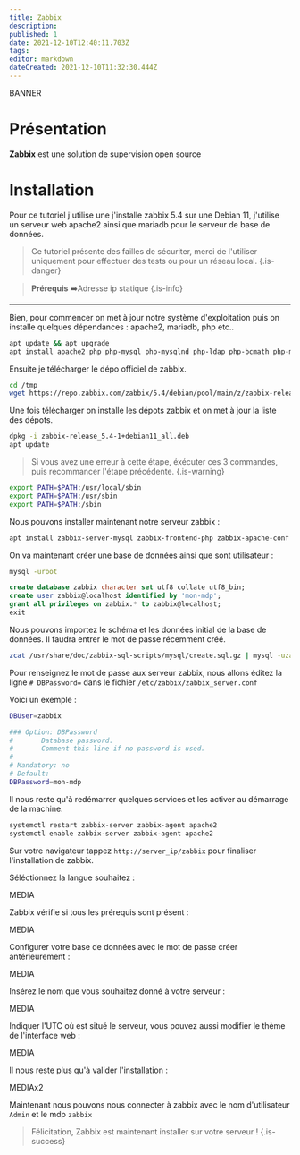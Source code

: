 ```yaml
---
title: Zabbix
description: 
published: 1
date: 2021-12-10T12:40:11.703Z
tags: 
editor: markdown
dateCreated: 2021-12-10T11:32:30.444Z
---
```


BANNER

# Présentation
**Zabbix** est une solution de supervision open source
 
# Installation
Pour ce tutoriel j'utilise une j'installe zabbix 5.4 sur une Debian 11, j'utilise un serveur web apache2 ainsi que mariadb pour le serveur de base de données.
> Ce tutoriel présente des failles de sécuriter, merci de l'utiliser uniquement pour effectuer des tests ou pour un réseau local.
{.is-danger}

> __Prérequis__
:arrow_right:Adresse ip statique
{.is-info}

---

Bien, pour commencer on met à jour notre système d'exploitation puis on installe quelques dépendances : apache2, mariadb, php etc..

```bash
apt update && apt upgrade
apt install apache2 php php-mysql php-mysqlnd php-ldap php-bcmath php-mbstring php-gd php-pdo php-xml libapache2-mod-php mariadb-server mariadb-client
```

Ensuite je télécharger le dépo officiel de zabbix.

```bash
cd /tmp
wget https://repo.zabbix.com/zabbix/5.4/debian/pool/main/z/zabbix-release/zabbix-release_5.4-1+debian11_all.deb
```

Une fois télécharger on installe les dépots zabbix et on met à jour la liste des dépots.

```bash
dpkg -i zabbix-release_5.4-1+debian11_all.deb
apt update
```

> Si vous avez une erreur à cette étape, éxécuter ces 3 commandes, puis recommancer l'étape précédente.
{.is-warning}

```bash
export PATH=$PATH:/usr/local/sbin
export PATH=$PATH:/usr/sbin
export PATH=$PATH:/sbin
```

Nous pouvons installer maintenant notre serveur zabbix :

```bash
apt install zabbix-server-mysql zabbix-frontend-php zabbix-apache-conf zabbix-sql-scripts zabbix-agent
```

On va maintenant créer une base de données ainsi que sont utilisateur : 

```bash
mysql -uroot
```

```SQL
create database zabbix character set utf8 collate utf8_bin;
create user zabbix@localhost identified by 'mon-mdp';
grant all privileges on zabbix.* to zabbix@localhost;
exit
```

Nous pouvons importez le schéma et les données initial de la base de données. Il faudra entrer le  mot de passe récemment créé.

```bash
zcat /usr/share/doc/zabbix-sql-scripts/mysql/create.sql.gz | mysql -uzabbix -p zabbix
```

Pour renseignez le mot de passe aux serveur zabbix, nous allons éditez la ligne `# DBPassword=` dans le fichier `/etc/zabbix/zabbix_server.conf`

Voici un exemple : 

```bash
DBUser=zabbix

### Option: DBPassword
#       Database password.
#       Comment this line if no password is used.
#
# Mandatory: no
# Default:
DBPassword=mon-mdp
```

Il nous reste qu'à redémarrer quelques services et les activer au démarrage de la machine.

```bash
systemctl restart zabbix-server zabbix-agent apache2
systemctl enable zabbix-server zabbix-agent apache2
```

Sur votre navigateur tappez `http://server_ip/zabbix` pour finaliser l'installation de zabbix.

Séléctionnez la langue souhaitez :

MEDIA

Zabbix vérifie si tous les prérequis sont présent : 

MEDIA

Configurer votre base de données avec le mot de passe créer antérieurement :

MEDIA

Insérez le nom que vous souhaitez donné à votre serveur : 

MEDIA

Indiquer l'UTC où est situé le serveur, vous pouvez aussi modifier le thème de l'interface web :

MEDIA

Il nous reste plus qu'à valider l'installation : 

MEDIAx2

Maintenant nous pouvons nous connecter à zabbix avec le nom d'utilisateur `Admin` et le mdp `zabbix`

> Félicitation, Zabbix est maintenant installer sur votre serveur ! 
{.is-success}
